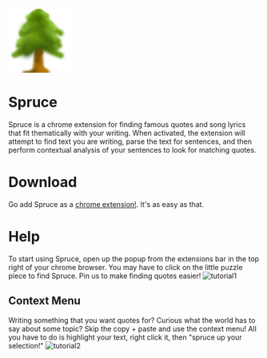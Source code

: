 ![Spruce](./icons/icon-128.png)

# Spruce

Spruce is a chrome extension for finding famous quotes and song lyrics that fit thematically with your writing. When activated, the extension will attempt to find text you are writing, parse the text for sentences, and then perform contextual analysis of your sentences to look for matching quotes.

# Download
Go add Spruce as a [chrome extension!](https://chrome.google.com/webstore/detail/spruce-find-quotes-and-ly/mjhikdbndcnackjhokmdcohhnmkenbck?hl=en-US). It's as easy as that. 

<!-- Fear of commitment? [Try it out](https://onelook.com/spruce) first. -->

# Help

To start using Spruce, open up the popup from the extensions bar in the top right of your chrome browser. You may have to click on the little puzzle piece to find Spruce. Pin us to make finding quotes easier!
![tutorial1](./tutorials/extensionMenu.gif)

## Context Menu
Writing something that you want quotes for? Curious what the world has to say about some topic? Skip the copy + paste and use the context menu! All you have to do is highlight your text, right click it, then "spruce up your selection!"
![tutorial2](./tutorials/contextMenu.gif)